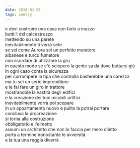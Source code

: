 ```yaml
---
date: 2018-01-01
tags: poetry
---
```

e devi costruire una casa non farlo a muzzo   
butti lì del calcestruzzo   
mettendo su una parete   
inevitabilmente ti verrà sete   
se sei come Aurora sei un perfetto muratore   
albanese e turco fumatore   
non scordare di utilizzare la gru   
in questo modo se c'è sciopero la gente sa da dove buttarsi giù   
in ogni caso conta la sicurezza   
per corrompere la tipa che controlla basterebbe una carezza   
ma tu sei un serio imprenditore   
e le fai fare un giro in trattore   
mostrandole la vastità degli edifici   
e la creazione dei tuoi mirabili artifici   
inevitabilmente vorrà poi scopare   
in un appartamento nuovo e pulito la potrai portare   
conclusa la procreazione   
si torna alla costruzione   
obbligatorio è l'elmetto   
assumi un architetto che non lo faccia per mero diletto   
porta a termine nonostante le avversità   
e la tua una reggia diverrà
